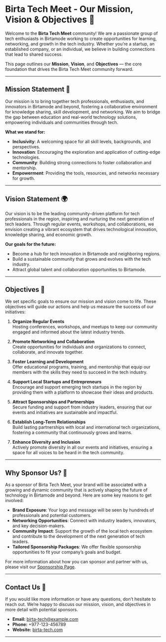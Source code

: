 # Birta Tech Meet - Our Mission, Vision & Objectives 🌱

Welcome to the **Birta Tech Meet** community! We are a passionate group of tech enthusiasts in Birtamode working to create opportunities for learning, networking, and growth in the tech industry. Whether you’re a startup, an established company, or an individual, we believe in building connections that lead to shared success.

This page outlines our **Mission**, **Vision**, and **Objectives** — the core foundation that drives the Birta Tech Meet community forward.

---

## Mission Statement 🚀  

Our mission is to bring together tech professionals, enthusiasts, and innovators in Birtamode and beyond, fostering a collaborative environment for knowledge sharing, skill development, and networking. We aim to bridge the gap between education and real-world technology solutions, empowering individuals and communities through tech.

**What we stand for:**

- **Inclusivity**: A welcoming space for all skill levels, backgrounds, and perspectives.
- **Innovation**: Encouraging the exploration and application of cutting-edge technologies.
- **Community**: Building strong connections to foster collaboration and mentorship.
- **Empowerment**: Providing the tools, resources, and networks necessary for growth.

---

## Vision Statement 🌍  

Our vision is to be the leading community-driven platform for tech professionals in the region, inspiring and nurturing the next generation of tech leaders. Through regular events, workshops, and collaborations, we envision creating a vibrant ecosystem that drives technological innovation, knowledge sharing, and economic growth.

**Our goals for the future:**

- Become a hub for tech innovation in Birtamode and neighboring regions.
- Build a sustainable community that grows and evolves with the tech industry.
- Attract global talent and collaboration opportunities to Birtamode.

---

## Objectives 🎯  

We set specific goals to ensure our mission and vision come to life. These objectives will guide our actions and help us measure the success of our initiatives:

1. **Organize Regular Events**  
   Hosting conferences, workshops, and meetups to keep our community engaged and informed about the latest industry trends.

2. **Promote Networking and Collaboration**  
   Create opportunities for individuals and organizations to connect, collaborate, and innovate together.

3. **Foster Learning and Development**  
   Offer educational programs, training, and mentorship that equip our members with the skills they need to succeed in the tech industry.

4. **Support Local Startups and Entrepreneurs**  
   Encourage and support emerging tech startups in the region by providing them with a platform to showcase their ideas and products.

5. **Attract Sponsorships and Partnerships**  
   Secure funding and support from industry leaders, ensuring that our events and initiatives are sustainable and impactful.

6. **Establish Long-Term Relationships**  
   Build lasting partnerships with local and international tech organizations, fostering a community that continuously grows and learns.

7. **Enhance Diversity and Inclusion**  
   Actively promote diversity in all our events and initiatives, ensuring a space for all voices to be heard in the tech community.

---

## Why Sponsor Us? 🤝

As a sponsor of Birta Tech Meet, your brand will be associated with a growing and dynamic community that is actively shaping the future of technology in Birtamode and beyond. Here are some key reasons to get involved:

- **Brand Exposure**: Your logo and message will be seen by hundreds of professionals and potential customers.
- **Networking Opportunities**: Connect with industry leaders, innovators, and key decision-makers.
- **Community Impact**: Support the growth of the local tech ecosystem and contribute to the development of the next generation of tech leaders.
- **Tailored Sponsorship Packages**: We offer flexible sponsorship opportunities to fit your company’s goals and budget.

For more information about how you can sponsor and partner with us, please visit our [Sponsorship Page](https://birta-tech.com/sponsor).

---

## Contact Us 📩  

If you would like more information or have any questions, don’t hesitate to reach out. We’re happy to discuss our mission, vision, and objectives in more detail with potential sponsors.

- **Email:** [birta-tech@example.com](mailto:birta-tech@example.com)  
- **Phone:** +977-123-456789  
- **Website:** [birta-tech.com](https://birta-tech.com)

---
